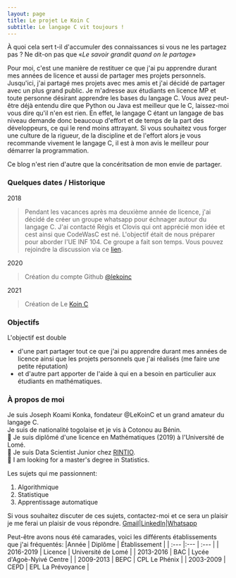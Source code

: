 ```yaml
---
layout: page
title: Le projet Le Koin C
subtitle: Le langage C vit toujours !
---
```

<!--
---
layout: page
title: Joseph Konka
subtitle: Fondateur @LeKoinC & Grand amateur du langage C
---
-->

À quoi cela sert t-il d'accumuler des connaissances si vous ne les partagez pas ? Ne dit-on pas que «*Le savoir grandit quand on le partage*»

Pour moi, c'est une manière de restituer ce que j'ai pu apprendre durant mes années de licence et aussi de partager mes projets personnels. Jusqu'ici, j'ai partagé mes projets avec mes amis et j'ai décidé de partager avec un plus grand public. Je m'adresse aux étudiants en licence MP et toute personne désirant apprendre les bases du langage C. Vous avez peut-être déjà entendu dire que Python ou Java est meilleur que le C, laissez-moi vous dire qu'il n'en est rien. En effet, le langage C étant un langage de bas niveau demande donc beaucoup d'effort et de temps de la part des développeurs, ce qui le rend moins attrayant. Si vous souhaitez vous forger une culture de la rigueur, de la discipline et de l'effort alors je vous recommande vivement le langage C, il est à mon avis le meilleur pour démarrer la programmation.

Ce blog n'est rien d'autre que la concéritsation de mon envie de partager.

### Quelques dates / Historique
2018
>Pendant les vacances après ma deuxième année de licence, j'ai décidé de créer un groupe whatsapp pour échnager autour du langage C. J'ai contacté Régis et Clovis qui ont apprécié mon idée et cest ainsi que CodeWasC est né. L'objectif était de nous préparer pour aborder l'UE INF 104. Ce groupe a fait son temps. Vous pouvez rejoindre la discussion via ce [lien]().

2020
>Création du compte Github [@lekoinc](https://github.com/lekoinc)<br>

2021
>Création de Le [Koin C](http://lekoinc.github.io)<br>

### Objectifs
L'objectif est double
- d'une part partager tout ce que j'ai pu apprendre durant mes années de licence ainsi que les projets personnels que j'ai réalisés (me faire une petite réputation)
- et d'autre part apporter de l'aide à qui en a besoin en particulier aux étudiants en mathématiques.

### À propos de moi

Je suis Joseph Koami Konka, fondateur @LeKoinC et un grand amateur du langage C.<br>
Je suis de nationalité togolaise et je vis à Cotonou au Bénin.<br>
📔 Je suis diplômé d'une licence en Mathématiques (2019) à l'Université de Lomé.<br>
🔭 Je suis Data Scientist Junior chez [RINTIO](http://www.rintio.com).<br>
🌱 I am looking for a master's degree in Statistics.<br>

Les sujets qui me passionnent:
1. Algorithmique
2. Statistique
3. Apprentissage automatique

Si vous souhaitez discuter de ces sujets, contactez-moi et ce sera un plaisir je me ferai un plaisir de vous répondre. [Gmail]()|[LinkedIn]()|[Whatsapp]()

Peut-être avons nous été camarades, voici les différents établissements que j'ai fréquentés:
|Année | Diplôme | Établissement |
| :--- |:--- | :--- |
| 2016-2019 | Licence | Université de Lomé |
| 2013-2016 | BAC | Lycée d'Agoè-Nyivé Centre |
| 2009-2013 | BEPC | CPL Le Phénix |
| 2003-2009 | CEPD | EPL La Prévoyance |